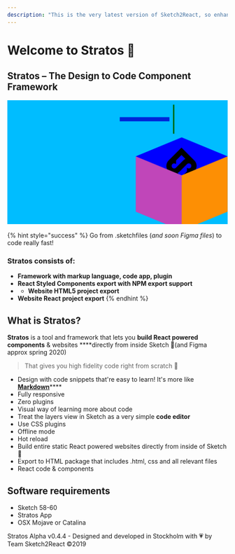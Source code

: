 ```yaml
---
description: "This is the very latest version of Sketch2React, so enhanced we needed a new name \U0001F604\U0001F44D"
---
```


# Welcome to Stratos 🏡

## Stratos – The Design to Code Component Framework

![](.gitbook/assets/1.png)

{% hint style="success" %}
Go from .sketchfiles \(_and soon Figma files_\) to code really fast!

### Stratos consists of:

* **Framework with markup language, code app, plugin**
* **React Styled Components export with NPM export support**
* * **Website HTML5 project export**
* **Website React project export** 
{% endhint %}

## What is Stratos?

**Stratos** is a tool and framework that lets you **build React powered components** & websites ****directly from inside Sketch 💎\(and Figma approx spring 2020\)

> That gives you high fidelity code right from scratch 💪

* Design with code snippets that're easy to learn! It's more like [**Markdown**](https://en.wikipedia.org/wiki/Markdown)\*\*\*\*
* Fully responsive
* Zero plugins
* Visual way of learning more about code
* Treat the layers view in Sketch as a very simple **code editor**
* Use CSS plugins
* Offline mode
* Hot reload
* Build entire static React powered websites directly from inside of Sketch 🤯
* Export to HTML package that includes .html, css and all relevant files
* React code & components

## Software requirements

* Sketch 58-60
* Stratos App
* OSX Mojave or Catalina

Stratos Alpha v0.4.4 - Designed and developed in Stockholm with 💗 by Team Sketch2React ©2019

